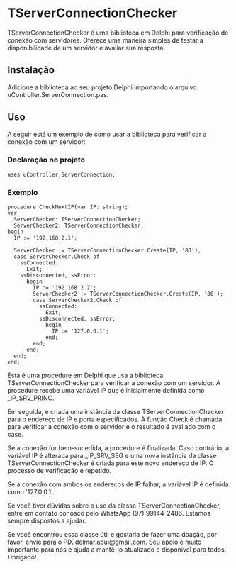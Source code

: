 # TServerConnectionChecker

TServerConnectionChecker é uma biblioteca em Delphi para verificação de conexão com servidores. Oferece uma maneira simples de testar a disponibilidade de um servidor e avaliar sua resposta.

## Instalação

Adicione a biblioteca ao seu projeto Delphi importando o arquivo uController.ServerConnection.pas.

## Uso

A seguir está um exemplo de como usar a biblioteca para verificar a conexão com um servidor:

### Declaração no projeto
```
uses uController.ServerConnection; 
```
### Exemplo

```Delphi
procedure CheckNextIP(var IP: string);
var
  ServerChecker: TServerConnectionChecker;
  ServerChecker2: TServerConnectionChecker;
begin
  IP := '192.168.2.1';

  ServerChecker := TServerConnectionChecker.Create(IP, '80');
  case ServerChecker.Check of
    ssConnected:
      Exit;
    ssDisconnected, ssError:
      begin
        IP := '192.168.2.2';
        ServerChecker2 := TServerConnectionChecker.Create(IP, '80');
        case ServerChecker2.Check of
          ssConnected:
            Exit;
          ssDisconnected, ssError:
            begin
              IP := '127.0.0.1';
            end;
        end;
      end;
  end;
end; 
```

Esta é uma procedure em Delphi que usa a biblioteca TServerConnectionChecker para verificar a conexão com um servidor. A procedure recebe uma variável IP que é inicialmente definida como _IP_SRV_PRINC.

Em seguida, é criada uma instância da classe TServerConnectionChecker para o endereço de IP e porta especificados. A função Check é chamada para verificar a conexão com o servidor e o resultado é avaliado com o case.

Se a conexão for bem-sucedida, a procedure é finalizada. Caso contrário, a variável IP é alterada para _IP_SRV_SEG e uma nova instância da classe TServerConnectionChecker é criada para este novo endereço de IP. O processo de verificação é repetido.

Se a conexão com ambos os endereços de IP falhar, a variável IP é definida como '127.0.0.1'.

Se você tiver dúvidas sobre o uso da classe TServerConnectionChecker, entre em contato conosco pelo WhatsApp (97) 99144-2486. Estamos sempre dispostos a ajudar.

Se você encontrou essa classe útil e gostaria de fazer uma doação, por favor, envie para o PIX delmar.apui@gmail.com. Seu apoio é muito importante para nós e ajuda a mantê-lo atualizado e disponível para todos. Obrigado!
